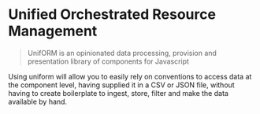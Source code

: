 # Unified Orchestrated Resource Management

> UnifORM is an opinionated data processing, provision and presentation library of components for Javascript

Using uniform will allow you to easily rely on conventions to access data at the component level, having supplied it in a CSV or JSON file, without having to create boilerplate to ingest, store, filter and make the data available by hand.
